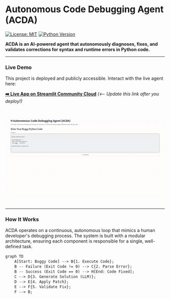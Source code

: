# Autonomous Code Debugging Agent (ACDA)

[![License: MIT](https://img.shields.io/badge/License-MIT-yellow.svg)](https://opensource.org/licenses/MIT)
[![Python Version](https://img.shields.io/badge/python-3.10+-blue.svg)](https://www.python.org/downloads/)

**ACDA is an AI-powered agent that autonomously diagnoses, fixes, and validates corrections for syntax and runtime errors in Python code.**

---

### Live Demo

This project is deployed and publicly accessible. Interact with the live agent here:

**[➡️ Live App on Streamlit Community Cloud](https://your-app-name.streamlit.app)** *(<-- Update this link after you deploy!)*

<br>

![ACDA Demo GIF](./acda__demo.gif) 

---

### How It Works

ACDA operates on a continuous, autonomous loop that mimics a human developer's debugging process. The system is built with a modular architecture, ensuring each component is responsible for a single, well-defined task.

```mermaid
graph TD
    A[Start: Buggy Code] --> B{1. Execute Code};
    B -- Failure (Exit Code != 0) --> C{2. Parse Error};
    B -- Success (Exit Code == 0) --> H[End: Code Fixed];
    C --> D{3. Generate Solution (LLM)};
    D --> E{4. Apply Patch};
    E --> F{5. Validate Fix};
    F --> B;
```

<br>
